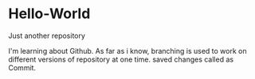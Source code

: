 # Hello-World
Just another repository

I'm learning about Github.
As far as i know, branching is used to work on different versions of repository at one time. 
saved changes called as Commit.
